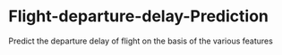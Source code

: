 # Flight-departure-delay-Prediction
Predict the departure delay of flight on the basis of the various features
